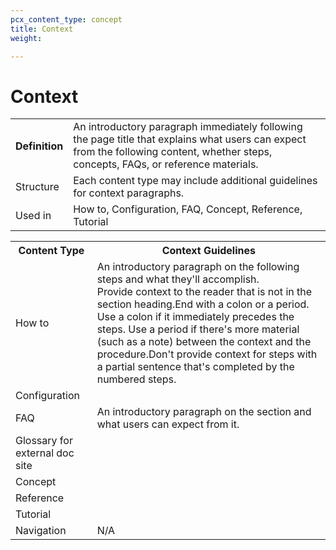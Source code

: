 ```yaml
---
pcx_content_type: concept
title: Context
weight: 

---
```


# Context

<table>
  <tr>
    <th style="width:15%">Definition</th>
    <td>An introductory paragraph immediately following the page title that explains what users can expect from the following content, whether steps, concepts, FAQs, or reference materials.</td>
  </tr>
  <tr>
    <td>Structure</td>
    <td>Each content type may include additional guidelines for context paragraphs.</td>
  </tr>
  <tr>
    <td>Used in</td>
    <td>How to, Configuration, FAQ, Concept, Reference, Tutorial</td>
  </tr>
</table>

<table>
  <tr>
    <th style="width=25%">Content Type</th>
    <th>Context Guidelines</th>
  </tr>
  <tr>
    <td>How to</td>
    <td>An introductory paragraph on the following steps and what they'll accomplish. <br/>Provide context to the reader that is not in the section heading.<br\>End with a colon or a period. Use a colon if it immediately precedes the steps. Use a period if there's more material (such as a note) between the context and the procedure.<br\>Don't provide context for steps with a partial sentence that's completed by the numbered steps.</td>
  </tr>
  <tr>
    <td>Configuration</td>
    <td> </td>
  </tr>
  <tr>
    <td>FAQ</td>
    <td>An introductory paragraph on the section and what users can expect from it.</td>
  </tr>
  <tr>
    <td>Glossary for external doc site</td>
    <td> </td>
  </tr>
  <tr>
    <td>Concept</td>
    <td> </td>
  </tr>
  <tr>
    <td>Reference</td>
    <td> </td>
  </tr>
  <tr>
    <td>Tutorial</td>
    <td> </td>
  </tr>
  <tr>
    <td>Navigation</td>
    <td>N/A</td>
  </tr>
</table>
